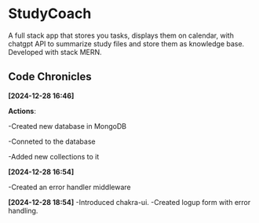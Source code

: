 # StudyCoach

A full stack app that stores you tasks, displays them on calendar, with chatgpt API to summarize study files and store them as knowledge base. Developed with stack MERN.

## Code Chronicles

**[2024-12-28 16:46]**

**Actions**:

-Created new database in MongoDB

-Conneted to the database

-Added new collections to it


**[2024-12-28 16:54]**

-Created an error handler middleware

**[2024-12-28 18:54]**
-Introduced chakra-ui.
-Created logup form with error handling.
